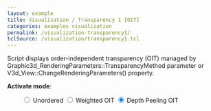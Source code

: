```yaml
---
layout: example
title: Visualization / Transparency 1 [OIT]
categories: examples visualization
permalink: /visualization-transparency1/
tclSource: /visualization/transparency1.tcl
---
```


Script displays order-independent transparency (OIT) managed by Graphic3d_RenderingParameters::TransparencyMethod parameter or V3d_View::ChangeRenderingParameters() property.

**Activate mode**:

<div class="btn-group" data-toggle="buttons" style="margin-left: 35px">
  <label class="btn btn-primary">
    <input type="radio" name="options" id="occNoOitId"> Unordered
  </label>
  <label class="btn btn-primary">
    <input type="radio" name="options" id="occWeightedOitId"> Weighted OIT
  </label>
  <label class="btn btn-primary active">
    <input type="radio" name="options" id="occDepthPeelOitId" checked> Depth Peeling OIT
  </label>
</div>
<br>

<script>
document.getElementById ("occNoOitId").onchange = function()
{
  if (this.checked) { DRAWEXE.terminalPasteScript ("vrenderparams -oit off"); }
}
document.getElementById ("occWeightedOitId").onchange = function()
{
  if (this.checked) { DRAWEXE.terminalPasteScript ("vrenderparams -oit weight 0.0"); }
}
document.getElementById ("occDepthPeelOitId").onchange = function()
{
  if (this.checked) { DRAWEXE.terminalPasteScript ("vrenderparams -oit peeling 4"); }
}
</script>

